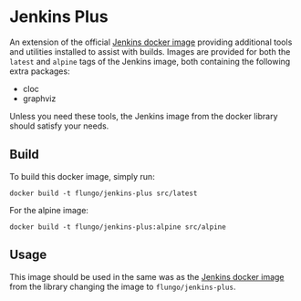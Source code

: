# Jenkins Plus

An extension of the official [Jenkins docker image](https://hub.docker.com/_/jenkins/) providing additional tools and utilities installed to assist with builds. Images are provided for both the `latest` and `alpine` tags of the Jenkins image, both containing the following extra packages:

- cloc
- graphviz

Unless you need these tools, the Jenkins image from the docker library should satisfy your needs.

## Build

To build this docker image, simply run:

```
docker build -t flungo/jenkins-plus src/latest
```

For the alpine image:

```
docker build -t flungo/jenkins-plus:alpine src/alpine
```

## Usage

This image should be used in the same was as the [Jenkins docker image](https://hub.docker.com/_/jenkins/) from the library changing the image to `flungo/jenkins-plus`.
